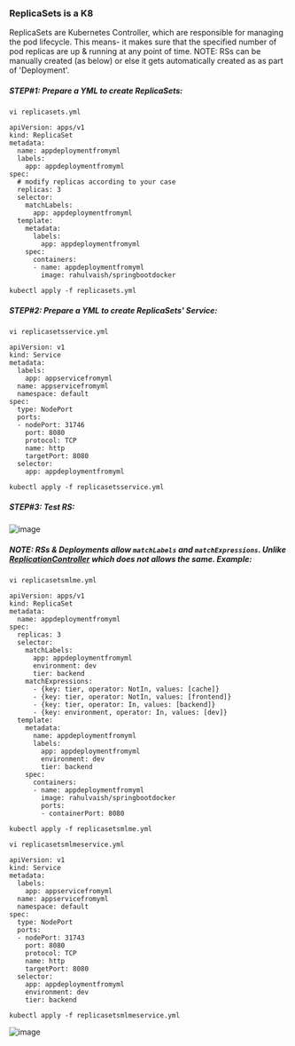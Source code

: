 ### ReplicaSets is a K8
ReplicaSets are Kubernetes Controller, which are responsible for managing the pod lifecycle. This means- it makes sure that the specified number of pod replicas are up & running at any point of time. NOTE: RSs can be manually created (as below) or else it gets automatically created as as part of 'Deployment'.

##### STEP#1: Prepare a YML to create ReplicaSets:

```
vi replicasets.yml
```
```
apiVersion: apps/v1
kind: ReplicaSet
metadata:
  name: appdeploymentfromyml
  labels:
    app: appdeploymentfromyml
spec:
  # modify replicas according to your case
  replicas: 3
  selector:
    matchLabels:
      app: appdeploymentfromyml
  template:
    metadata:
      labels:
        app: appdeploymentfromyml
    spec:
      containers:
      - name: appdeploymentfromyml
        image: rahulvaish/springbootdocker
```
```
kubectl apply -f replicasets.yml
```
##### STEP#2: Prepare a YML to create ReplicaSets' Service:
```
vi replicasetsservice.yml
```

```
apiVersion: v1
kind: Service
metadata:
  labels:
    app: appservicefromyml
  name: appservicefromyml
  namespace: default
spec:
  type: NodePort
  ports:
  - nodePort: 31746
    port: 8080
    protocol: TCP
    name: http
    targetPort: 8080
  selector:
    app: appdeploymentfromyml
```
```
kubectl apply -f replicasetsservice.yml
```
##### STEP#3: Test RS:
![image](https://user-images.githubusercontent.com/689226/67162357-d962b900-f380-11e9-965e-8f36e0b96bb7.png)


##### NOTE: RSs & Deployments allow ```matchLabels``` and ```matchExpressions```. Unlike [ReplicationController](https://github.com/rahulvaish/ReferenceDocuments/blob/master/UnderstandingKubernetes/%5B15%5D%20Kubernetes-ReplicationController.MD) which does not allows the same. Example:
```
vi replicasetsmlme.yml
```
```
apiVersion: apps/v1
kind: ReplicaSet
metadata:
  name: appdeploymentfromyml
spec:
  replicas: 3
  selector:
    matchLabels:
      app: appdeploymentfromyml
      environment: dev
      tier: backend
    matchExpressions:
      - {key: tier, operator: NotIn, values: [cache]}
      - {key: tier, operator: NotIn, values: [frontend]}
      - {key: tier, operator: In, values: [backend]} 
      - {key: environment, operator: In, values: [dev]}
  template:
    metadata:
      name: appdeploymentfromyml
      labels:
        app: appdeploymentfromyml
        environment: dev
        tier: backend
    spec:
      containers:
      - name: appdeploymentfromyml
        image: rahulvaish/springbootdocker
        ports:
        - containerPort: 8080 
```
```
kubectl apply -f replicasetsmlme.yml
```
```
vi replicasetsmlmeservice.yml
```
```
apiVersion: v1
kind: Service
metadata:
  labels:
    app: appservicefromyml
  name: appservicefromyml
  namespace: default
spec:
  type: NodePort
  ports:
  - nodePort: 31743
    port: 8080
    protocol: TCP
    name: http
    targetPort: 8080
  selector:
    app: appdeploymentfromyml
    environment: dev
    tier: backend
```
```
kubectl apply -f replicasetsmlmeservice.yml
```
![image](https://user-images.githubusercontent.com/45539698/68065382-75f86400-fd4e-11e9-962e-7b647b51d22f.png)


